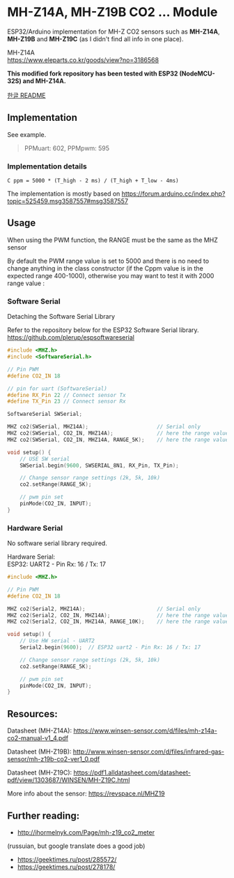 # MH-Z14A, MH-Z19B CO2 ... Module

ESP32/Arduino implementation for MH-Z CO2 sensors such as **MH-Z14A**, **MH-Z19B** and **MH-Z19C** (as I didn't find all info in one place).

MH-Z14A  
<https://www.eleparts.co.kr/goods/view?no=3186568>  

**This modified fork repository has been tested with ESP32 (NodeMCU-32S) and MH-Z14A.**  

[한글 README](https://github.com/nyk-yeon/MH-Z-CO2-Sensors/blob/master/README_kr.md)  

## Implementation  

See example.

> PPMuart: 602, PPMpwm: 595

### Implementation details

```text
C ppm = 5000 * (T_high - 2 ms) / (T_high + T_low - 4ms)
```

The implementation is mostly based on  <https://forum.arduino.cc/index.php?topic=525459.msg3587557#msg3587557>  

## Usage

When using the PWM function, the RANGE must be the same as the MHZ sensor  

By default the PWM range value is set to 5000 and there is no need to change anything in the class constructor (if the Cppm value is in the expected range 400-1000), otherwise you may want to test it with 2000 range value :  

### Software Serial  

Detaching the Software Serial Library  

Refer to the repository below for the ESP32 Software Serial library.  
<https://github.com/plerup/espsoftwareserial>  

```c++
#include <MHZ.h>
#include <SoftwareSerial.h>

// Pin PWM
#define CO2_IN 18

// pin for uart (SoftwareSerial)
#define RX_Pin 22 // Connect sensor Tx
#define TX_Pin 23 // Connect sensor Rx

SoftwareSerial SWSerial;

MHZ co2(SWSerial, MHZ14A);                      // Serial only
MHZ co2(SWSerial, CO2_IN, MHZ14A);              // here the range value is set to 5000 by default (RANGE_5K)
MHZ co2(SWSerial, CO2_IN, MHZ14A, RANGE_5K);    // here the range value is set 5K or 10k

void setup() {
    // USE SW serial
    SWSerial.begin(9600, SWSERIAL_8N1, RX_Pin, TX_Pin);

    // Change sensor range settings (2k, 5k, 10k)
    co2.setRange(RANGE_5K);

    // pwm pin set
    pinMode(CO2_IN, INPUT); 
}

```

### Hardware Serial  

No software serial library required.  

Hardware Serial:  
ESP32: UART2 - Pin Rx: 16 / Tx: 17  

```c++
#include <MHZ.h>

// Pin PWM
#define CO2_IN 18

MHZ co2(Serial2, MHZ14A);                       // Serial only
MHZ co2(Serial2, CO2_IN, MHZ14A);               // here the range value is set to 5000 by default (RANGE_5K)
MHZ co2(Serial2, CO2_IN, MHZ14A, RANGE_10K);    // here the range value is set 5K or 10k

void setup() {
    // Use HW serial - UART2
    Serial2.begin(9600);  // ESP32 uart2 - Pin Rx: 16 / Tx: 17  

    // Change sensor range settings (2k, 5k, 10k)
    co2.setRange(RANGE_5K);

    // pwm pin set
    pinMode(CO2_IN, INPUT); 
}
```  

## Resources:  

Datasheet (MH-Z14A):
<https://www.winsen-sensor.com/d/files/mh-z14a-co2-manual-v1_4.pdf>

Datasheet (MH-Z19B):
<http://www.winsen-sensor.com/d/files/infrared-gas-sensor/mh-z19b-co2-ver1_0.pdf>

Datasheet (MH-Z19C):
<https://pdf1.alldatasheet.com/datasheet-pdf/view/1303687/WINSEN/MH-Z19C.html>

More info about the sensor:
<https://revspace.nl/MHZ19>

## Further reading:  

- http://ihormelnyk.com/Page/mh-z19_co2_meter

(russuian, but google translate does a good job)
- https://geektimes.ru/post/285572/
- https://geektimes.ru/post/278178/

